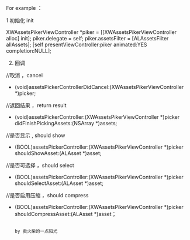 For example ：

1 初始化 init

XWAssetsPikerViewController *piker = [[XWAssetsPikerViewController alloc] init];
piker.delegate = self;
piker.assetsFilter = [ALAssetsFilter allAssets];
[self presentViewController:piker animated:YES completion:NULL];

2. 回调

//取消 ，cancel
- (void)assetsPickerControllerDidCancel:(XWAssetsPikerViewController *)picker;


//返回结果 ，return result
- (void)assetsPickerController:(XWAssetsPikerViewController *)picker didFinishPickingAssets:(NSArray *)assets;

//是否显示 , should show
- (BOOL)assetsPickerController:(XWAssetsPikerViewController *)picker shouldShowAsset:(ALAsset *)asset;

//是否可选择 ，should select
- (BOOL)assetsPickerController:(XWAssetsPikerViewController *)picker shouldSelectAsset:(ALAsset *)asset;


//是否启用压缩 ，should compress
- (BOOL)assetsPickerController:(XWAssetsPikerViewController *)picker shouldCompressAsset:(ALAsset *)asset；






                                                                        by 卖火柴的一点阳光